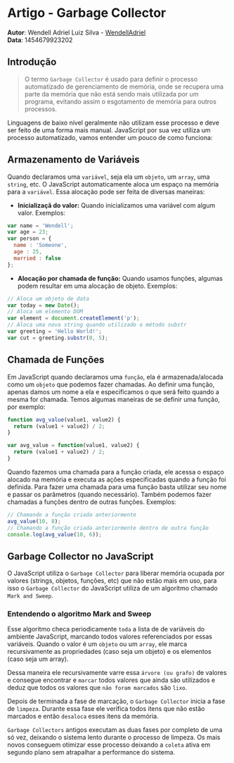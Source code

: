 # Artigo - Garbage Collector

**Autor**: Wendell Adriel Luiz Silva - [WendellAdriel](https://github.com/WendellAdriel)  
**Data**: 1454679923202

## Introdução
> O termo `Garbage Collector` é usado para definir o processo automatizado de gerenciamento de memória,
onde se recupera uma parte da memória que não está sendo mais utilizada por um programa, evitando assim o
esgotamento de memória para outros processos.  

Linguagens de baixo nível geralmente não utilizam esse processo e deve ser feito de uma forma mais manual.
JavaScript por sua vez utiliza um processo automatizado, vamos entender um pouco de como funciona:

## Armazenamento de Variáveis

Quando declaramos uma `variável`, seja ela um `objeto`, um `array`, uma `string`, etc. O JavaScript automaticamente
aloca um espaço na memória para a `variável`. Essa alocação pode ser feita de diversas maneiras:

- **Inicializaçã do valor:** Quando inicializamos uma variável com algum valor. Exemplos:
```js
var name = 'Wendell';
var age = 23;
var person = {
  name : 'Someone',
  age : 25,
  married : false
};
```

- **Alocação por chamada de função:** Quando usamos funções, algumas podem resultar em uma alocação de objeto. Exemplos:
```js
// Aloca um objeto de data
var today = new Date();
// Aloca um elemento DOM
var element = document.createElement('p');
// Aloca uma nova string quando utilizado o método substr
var greeting = 'Hello World!';
var cut = greeting.substr(0, 5);
```


## Chamada de Funções

Em JavaScript quando declaramos uma `função`, ela é armazenada/alocada como um `objeto` que podemos fazer chamadas. Ao
definir uma função, apenas damos um nome a ela e especificamos o que será feito quando a mesma for chamada. Temos
algumas maneiras de se definir uma função, por exemplo:

```js
function avg_value(value1, value2) {
  return (value1 + value2) / 2;
}

var avg_value = function(value1, value2) {
  return (value1 + value2) / 2;
}
```

Quando fazemos uma chamada para a função criada, ele acessa o espaço alocado na memória e executa as ações especificadas
quando a função foi definida. Para fazer uma chamada para uma função basta utilizar seu nome e passar os parâmetros (quando
necessário). Também podemos fazer chamadas a funções dentro de outras funções. Exemplos:

```js
// Chamando a função criada anteriormente
avg_value(10, 8);
// Chamando a função criada anteriormente dentro de outra função
console.log(avg_value(10, 6));
```

## Garbage Collector no JavaScript

O JavaScript utiliza o `Garbage Collector` para liberar memória ocupada por valores (strings, objetos, funções, etc)
que não estão mais em uso, para isso o `Garbage Collector` do JavaScript utiliza de um algoritmo chamado `Mark and Sweep`.

### Entendendo o algoritmo Mark and Sweep

Esse algoritmo checa periodicamente `toda` a lista de de variáveis do ambiente JavaScript, marcando todos valores referenciados
por essas variáveis. Quando o valor é um `objeto` ou um `array`, ele marca recursivamente as propriedades (caso seja um objeto) e
os elementos (caso seja um array).  

Dessa maneira ele recursivamente varre essa `árvore (ou grafo)` de valores e consegue encontrar e `marcar` todos valores que ainda são
utilizados e deduz que todos os valores que `não foram marcados` são `lixo`.  

Depois de terminada a fase de marcação, o `Garbage Collector` inicia a fase de `limpeza`. Durante essa fase ele verifica todos itens
que não estão marcados e então `desaloca` esses itens da memória.  

`Garbage Collectors` antigos executam as duas fases por completo de uma só vez, deixando o sistema lento durante o processo de limpeza.
Os mais novos conseguem otimizar esse processo deixando a `coleta` ativa em segundo plano sem atrapalhar a performance do sistema.
